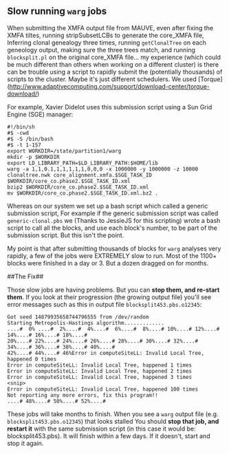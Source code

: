 ## Slow running `warg` jobs ##
When submitting the XMFA output file from MAUVE, even after fixing the XMFA tiltes, 
running stripSubsetLCBs to generate the core_XMFA file, Inferring clonal genealogy three times, 
running `getClonalTree` on each geneology output, making sure the three trees match, 
and running `blocksplit.pl` on the original core_XMFA file...
my experience (which could be much different than others when working on a different cluster)
is there can be trouble using a script to rapidly submit the (potentially thousands) of 
scripts to the cluster. Maybe it's just different schedulers. We used [Torque] (http://www.adaptivecomputing.com/support/download-center/torque-download/)

For example, Xavier Didelot uses this submission script using a Sun Grid Engine (SGE) manager:
```
#!/bin/sh
#$ -cwd
#$ -S /bin/bash
#$ -t 1-157
export WORKDIR=/state/partition1/warg
mkdir -p $WORKDIR
export LD_LIBRARY_PATH=$LD_LIBRARY_PATH:$HOME/lib
warg -a 1,1,0.1,1,1,1,1,1,0,0,0 -x 1000000 -y 1000000 -z 10000 clonaltree.nwk core_alignment.xmfa.$SGE_TASK_ID   $WORKDIR/core_co.phase2.$SGE_TASK_ID.xml
bzip2 $WORKDIR/core_co.phase2.$SGE_TASK_ID.xml
mv $WORKDIR/core_co.phase2.$SGE_TASK_ID.xml.bz2 .
```

Whereas on our system we set up a bash script which called a generic submission script, For example if the generic submission script was called `generic-clonal.pbs` we (Thanks to JessieJS for this scripting) wrote a bash script to call all the blocks, and use each block's number, to be part of the submission script. But this isn't the point.

My point is that after submitting thousands of blocks for `warg` analyses very rapidly, a few of the jobs were EXTREMELY slow to run. Most of the 1100+ blocks were finished in a day or 3. But a dozen dragged on for months. 

##The Fix##

Those slow jobs are having problems. But you can **stop them, and re-start them**. 
If you look at their progression (the growing output file) you'll see error messages 
such as this in output file `blocksplit453.pbs.o12345`:
```
Got seed 14879935658744796555 from /dev/random
Starting Metropolis-Hastings algorithm.............
....#  0% ....#  2%....#  4%....#  6%....#  8%....# 10%....# 12%....# 14%....# 16%....# 18%....# 
20%....# 22%....# 24%....# 26%....# 28%....# 30%....# 32%....# 34%....# 36%....# 38%....# 40%....# 
42%....# 44%....# 46%Error in computeSiteLL: Invalid Local Tree, happened 0 times
Error in computeSiteLL: Invalid Local Tree, happened 1 times
Error in computeSiteLL: Invalid Local Tree, happened 2 times
Error in computeSiteLL: Invalid Local Tree, happened 3 times
<snip>
Error in computeSiteLL: Invalid Local Tree, happened 100 times
Not reporting any more errors, fix this program!!
....# 48%....# 50%....# 52%....# 
```

These jobs will take months to finish. When you see a `warg` output file (e.g. `blocksplit453.pbs.o12345`) that looks stalled 
You should **stop that job, and restart it** with the same submission script (in this case it would be:
blocksplit453.pbs). It will finish within a few days. If it doesn't, start and stop it again. 

